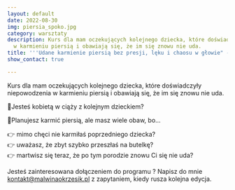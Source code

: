 ```yaml
---
layout: default
date: 2022-08-30
img: piersia_spoko.jpg
category: warsztaty
description: Kurs dla mam oczekujących kolejnego dziecka, które doświadczyły niepowodzenia
  w karmieniu piersią i obawiają się, że im się znowu nie uda.
title: '''Udane karmienie piersią bez presji, lęku i chaosu w głowie" - kurs online'
show_contact: true

---
```

Kurs dla mam oczekujących kolejnego dziecka, które doświadczyły niepowodzenia w karmieniu piersią i obawiają się, że im się znowu nie uda.

🤰Jesteś kobietą w ciąży z kolejnym dzieckiem?

🤱Planujesz karmić piersią, ale masz wiele obaw, bo...

👉 mimo chęci nie karmiłaś poprzedniego dziecka?<br>
👉 uważasz, że zbyt szybko przeszłaś na butelkę?<br>
👉 martwisz się teraz, że po tym porodzie znowu Ci się nie uda?

Jesteś zainteresowana dołączeniem do programu ? Napisz do mnie kontakt@malwinaokrzesik.pl z zapytaniem, kiedy rusza kolejna edycja. 
